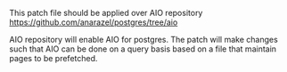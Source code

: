 This patch file should be applied over AIO repository https://github.com/anarazel/postgres/tree/aio

AIO repository will enable AIO for postgres.
The patch will make changes such that AIO can be done on a query basis based on a file that maintain pages to be prefetched.
